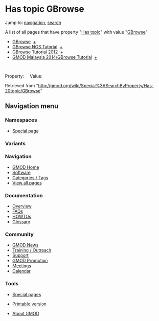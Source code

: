 









<span id="top"></span>







# <span dir="auto">Has topic GBrowse</span>









Jump to: [navigation](#mw-navigation), [search](#p-search)





A list of all pages that have property "[Has
topic](/wiki/Property%3AHas_topic "Property:Has topic")" with value
"[GBrowse](/wiki/GBrowse "GBrowse")"  

- [GBrowse](/wiki/GBrowse "GBrowse")  <span class="smwbrowse">[+](/wiki/Special%3ABrowse/GBrowse "Special%3ABrowse/GBrowse")</span>
- [GBrowse NGS
  Tutorial](/wiki/GBrowse_NGS_Tutorial "GBrowse NGS Tutorial")  <span class="smwbrowse">[+](/wiki/Special%3ABrowse/GBrowse-20NGS-20Tutorial "Special%3ABrowse/GBrowse-20NGS-20Tutorial")</span>
- [GBrowse Tutorial
  2012](/wiki/GBrowse_Tutorial_2012 "GBrowse Tutorial 2012")  <span class="smwbrowse">[+](/wiki/Special%3ABrowse/GBrowse-20Tutorial-202012 "Special%3ABrowse/GBrowse-20Tutorial-202012")</span>
- [GMOD Malaysia 2014/GBrowse
  Tutorial](/wiki/GMOD_Malaysia_2014/GBrowse_Tutorial "GMOD Malaysia 2014/GBrowse Tutorial")  <span class="smwbrowse">[+](/wiki/Special%3ABrowse/GMOD-20Malaysia-202014-2FGBrowse-20Tutorial "Special%3ABrowse/GMOD-20Malaysia-202014-2FGBrowse-20Tutorial")</span>

 

Property:     Value:





Retrieved from
"<http://gmod.org/wiki/Special%3ASearchByProperty/Has-20topic/GBrowse>"

















## Navigation menu









### Namespaces

- <span id="ca-nstab-special">[Special
  page](/wiki/Special%3ASearchByProperty/Has-20topic/GBrowse "This is a special page, you cannot edit the page itself")</span>





### 

### Variants[](#)



























<a href="/wiki/Main_Page"
style="background-image: url(http://gmod.org/images/GMOD-cogs.png);"
title="Visit the main page"></a>





### Navigation



- <span id="n-GMOD-Home">[GMOD Home](/wiki/Main_Page)</span>
- <span id="n-Software">[Software](/wiki/GMOD_Components)</span>
- <span id="n-Categories-.2F-Tags">[Categories /
  Tags](/wiki/Categories)</span>
- <span id="n-View-all-pages">[View all
  pages](/wiki/Special:AllPages)</span>







### Documentation



- <span id="n-Overview">[Overview](/wiki/Overview)</span>
- <span id="n-FAQs">[FAQs](/wiki/Category%3AFAQ)</span>
- <span id="n-HOWTOs">[HOWTOs](/wiki/Category%3AHOWTO)</span>
- <span id="n-Glossary">[Glossary](/wiki/Glossary)</span>







### Community



- <span id="n-GMOD-News">[GMOD News](/wiki/GMOD_News)</span>
- <span id="n-Training-.2F-Outreach">[Training /
  Outreach](/wiki/Training_and_Outreach)</span>
- <span id="n-Support">[Support](/wiki/Support)</span>
- <span id="n-GMOD-Promotion">[GMOD
  Promotion](/wiki/GMOD_Promotion)</span>
- <span id="n-Meetings">[Meetings](/wiki/Meetings)</span>
- <span id="n-Calendar">[Calendar](/wiki/Calendar)</span>







### Tools



- <span id="t-specialpages"><a href="/wiki/Special%3ASpecialPages" accesskey="q"
  title="A list of all special pages [q]">Special pages</a></span>
- <span id="t-print"><a
  href="/mediawiki/index.php?title=Special%3ASearchByProperty/Has-20topic/GBrowse&amp;printable=yes"
  rel="alternate" accesskey="p"
  title="Printable version of this page [p]">Printable version</a></span>











- <span id="footer-places-about">[About
  GMOD](/wiki/GMOD%3AAbout "GMOD%3AAbout")</span>

<!-- -->







